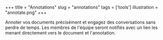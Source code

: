 +++
title           = "Annotations"
slug            = "annotations"
tags            = ['tools']
illustration    = "annotate.png"
+++

Annoter vos documents précisément et engagez des conversations sans perdre de temps. Les membres de l'équipe seront notifiés avec un lien les menant directement vers le document et l'annotation.